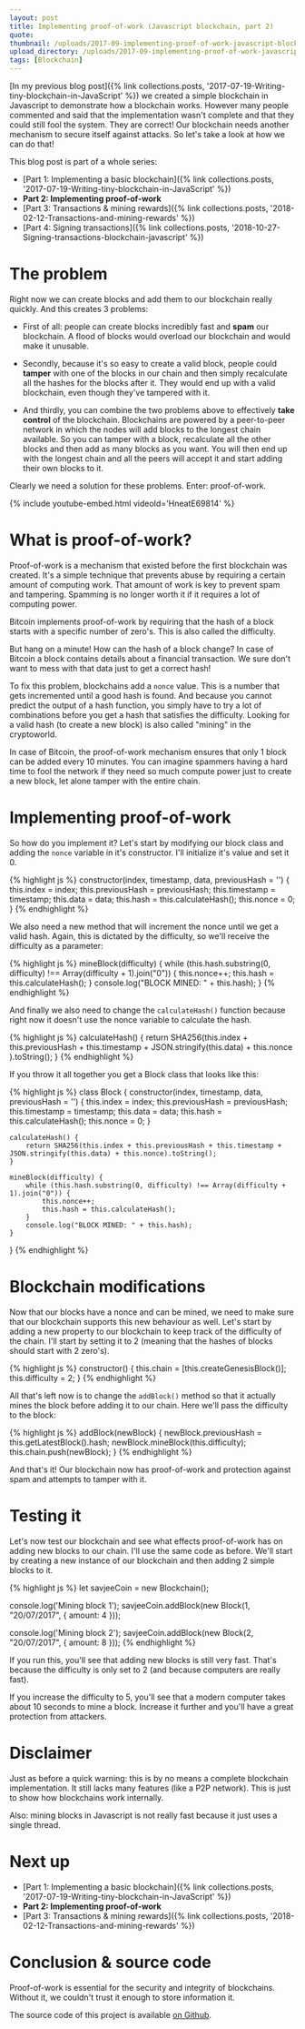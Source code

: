 ```yaml
---
layout: post
title: Implementing proof-of-work (Javascript blockchain, part 2)
quote:
thumbnail: /uploads/2017-09-implementing-proof-of-work-javascript-blockchain/poster-750.jpg
upload_directory: /uploads/2017-09-implementing-proof-of-work-javascript-blockchain
tags: [Blockchain]
---
```


[In my previous blog post]({% link collections.posts, '2017-07-19-Writing-tiny-blockchain-in-JavaScript' %}) we created a simple blockchain in Javascript to demonstrate how a blockchain works. However many people commented and said that the implementation wasn't complete and that they could still fool the system. They are correct! Our blockchain needs another mechanism to secure itself against attacks. So let's take a look at how we can do that!

<!--more-->

This blog post is part of a whole series:

* [Part 1: Implementing a basic blockchain]({% link collections.posts, '2017-07-19-Writing-tiny-blockchain-in-JavaScript' %})
* **Part 2: Implementing proof-of-work**
* [Part 3: Transactions & mining rewards]({% link collections.posts, '2018-02-12-Transactions-and-mining-rewards' %})
* [Part 4: Signing transactions]({% link collections.posts, '2018-10-27-Signing-transactions-blockchain-javascript' %})

# The problem
Right now we can create blocks and add them to our blockchain really quickly. And this creates 3 problems:

* First of all: people can create blocks incredibly fast and **spam** our blockchain. A flood of blocks would overload our blockchain and would make it unusable.

* Secondly, because it's so easy to create a valid block, people could **tamper** with one of the blocks in our chain and then simply recalculate all the hashes for the blocks after it. They would end up with a valid blockchain, even though they've tampered with it.

* And thirdly, you can combine the two problems above to effectively **take control** of the blockchain. Blockchains are powered by a peer-to-peer network in which the nodes will add blocks to the longest chain available. So you can tamper with a block, recalculate all the other blocks and then add as many blocks as you want. You will then end up with the longest chain and all the peers will accept it and start adding their own blocks to it.

Clearly we need a solution for these problems. Enter: proof-of-work.

{% include youtube-embed.html videoId='HneatE69814' %}


# What is proof-of-work?
Proof-of-work is a mechanism that existed before the first blockchain was created. It's a simple technique that prevents abuse by requiring a certain amount of computing work. That amount of work is key to prevent spam and tampering. Spamming is no longer worth it if it requires a lot of computing power.

Bitcoin implements proof-of-work by requiring that the hash of a block starts with a specific number of zero's. This is also called the difficulty.

But hang on a minute! How can the hash of a block change? In case of Bitcoin a block contains details about a financial transaction. We sure don't want to mess with that data just to get a correct hash!

To fix this problem, blockchains add a ``nonce`` value. This is a number that gets incremented until a good hash is found. And because you cannot predict the output of a hash function, you simply have to try a lot of combinations before you get a hash that satisfies the difficulty. Looking for a valid hash (to create a new block) is also called "mining" in the cryptoworld.

In case of Bitcoin, the proof-of-work mechanism ensures that only 1 block can be added every 10 minutes. You can imagine spammers having a hard time to fool the network if they need so much compute power just to create a new block, let alone tamper with the entire chain.

# Implementing proof-of-work
So how do you implement it? Let's start by modifying our block class and adding the ``nonce`` variable in it's constructor. I'll initialize it's value and set it 0.

{% highlight js %}
constructor(index, timestamp, data, previousHash = '') {
	this.index = index;
	this.previousHash = previousHash;
	this.timestamp = timestamp;
	this.data = data;
	this.hash = this.calculateHash();
	this.nonce = 0;
}
{% endhighlight %}


We also need a new method that will increment the nonce until we get a valid hash. Again, this is dictated by the difficulty, so we'll receive the difficulty as a parameter:

{% highlight js %}
mineBlock(difficulty) {
	while (this.hash.substring(0, difficulty) !== Array(difficulty + 1).join("0")) {
		this.nonce++;
		this.hash = this.calculateHash();
	}
	console.log("BLOCK MINED: " + this.hash);
}
{% endhighlight %}


And finally we also need to change the ``calculateHash()`` function because right now it doesn't use the nonce variable to calculate the hash.

{% highlight js %}
calculateHash() {
	return SHA256(this.index +
		this.previousHash +
		this.timestamp +
		JSON.stringify(this.data) +
		this.nonce
	).toString();
}
{% endhighlight %}

If you throw it all together you get a Block class that looks like this:

{% highlight js %}
class Block {
	constructor(index, timestamp, data, previousHash = '') {
		this.index = index;
		this.previousHash = previousHash;
		this.timestamp = timestamp;
		this.data = data;
		this.hash = this.calculateHash();
		this.nonce = 0;
	}

	calculateHash() {
		return SHA256(this.index + this.previousHash + this.timestamp + JSON.stringify(this.data) + this.nonce).toString();
	}

	mineBlock(difficulty) {
		while (this.hash.substring(0, difficulty) !== Array(difficulty + 1).join("0")) {
			this.nonce++;
			this.hash = this.calculateHash();
		}
		console.log("BLOCK MINED: " + this.hash);
	}
}
{% endhighlight %}


# Blockchain modifications
Now that our blocks have a nonce and can be mined, we need to make sure that our blockchain supports this new behaviour as well. Let's start by adding a new property to our blockchain to keep track of the difficulty of the chain. I'll start by setting it to 2 (meaning that the hashes of blocks should start with 2 zero's).

{% highlight js %}
constructor() {
	this.chain = [this.createGenesisBlock()];
	this.difficulty = 2;
}
{% endhighlight %}

All that's left now is to change the ``addBlock()`` method so that it actually mines the block before adding it to our chain. Here we'll pass the difficulty to the block:

{% highlight js %}
addBlock(newBlock) {
	newBlock.previousHash = this.getLatestBlock().hash;
	newBlock.mineBlock(this.difficulty);
	this.chain.push(newBlock);
}
{% endhighlight %}

And that's it! Our blockchain now has proof-of-work and protection against spam and attempts to tamper with it.


# Testing it
Let's now test our blockchain and see what effects proof-of-work has on adding new blocks to our chain. I'll use the same code as before. We'll start by creating a new instance of our blockchain and then adding 2 simple blocks to it.

{% highlight js %}
let savjeeCoin = new Blockchain();

console.log('Mining block 1');
savjeeCoin.addBlock(new Block(1, "20/07/2017", { amount: 4 }));

console.log('Mining block 2');
savjeeCoin.addBlock(new Block(2, "20/07/2017", { amount: 8 }));
{% endhighlight %}

If you run this, you'll see that adding new blocks is still very fast. That's because the difficulty is only set to 2 (and because computers are really fast).

If you increase the difficulty to 5, you'll see that a modern computer takes about 10 seconds to mine a block. Increase it further and you'll have a great protection from attackers.

# Disclaimer
Just as before a quick warning: this is by no means a complete blockchain implementation. It still lacks many features (like a P2P network). This is just to show how blockchains work internally.

Also: mining blocks in Javascript is not really fast because it just uses a single thread.

# Next up
* [Part 1: Implementing a basic blockchain]({% link collections.posts, '2017-07-19-Writing-tiny-blockchain-in-JavaScript' %})
* **Part 2: Implementing proof-of-work**
* [Part 3: Transactions & mining rewards]({% link collections.posts, '2018-02-12-Transactions-and-mining-rewards' %})

# Conclusion & source code
Proof-of-work is essential for the security and integrity of blockchains. Without it, we couldn't trust it enough to store information it.

The source code of this project is available [on Github](https://github.com/SavjeeTutorials/SavjeeCoin).